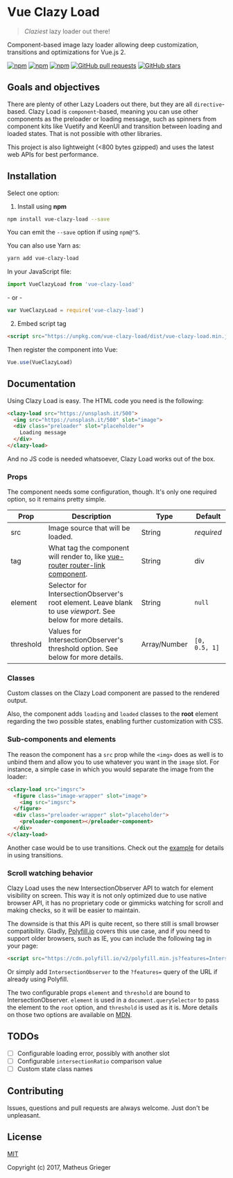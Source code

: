 # Vue Clazy Load

> _Claziest_ lazy loader out there!

Component-based image lazy loader allowing deep customization, transitions and optimizations for Vue.js 2.

[![npm](https://img.shields.io/npm/dm/vue-clazy-load.svg)](https://www.npmjs.com/package/vue-clazy-load)
[![npm](https://img.shields.io/npm/v/vue-clazy-load.svg)](https://www.npmjs.com/package/vue-clazy-load)
[![npm](https://img.shields.io/npm/l/vue-clazy-load.svg)](https://www.npmjs.com/package/vue-clazy-load)
[![GitHub pull requests](https://img.shields.io/badge/PR-welcome-green.svg)]()
[![GitHub stars](https://img.shields.io/github/stars/matheusgrieger/vue-clazy-load.svg?style=social&label=Star)]()

## Goals and objectives

There are plenty of other Lazy Loaders out there, but they are all `directive`-based. Clazy Load is `component`-based, meaning you can use other components as the preloader or loading message, such as spinners from component kits like Vuetify and KeenUI and transition between loading and loaded states. That is not possible with other libraries.

This project is also lightweight (<800 bytes gzipped) and uses the latest web APIs for best performance.

## Installation

Select one option:

1. Install using **npm**

  ```sh
  npm install vue-clazy-load --save
  ```
  You can emit the `--save` option if using `npm@^5`.

  You can also use Yarn as:

  ```sh
  yarn add vue-clazy-load
  ```

  In your JavaScript file:

  ```js
  import VueClazyLoad from 'vue-clazy-load'
  ```

  \- or -

  ```js
  var VueClazyLoad = require('vue-clazy-load')
  ```

2. Embed script tag

  ```html
  <script src="https://unpkg.com/vue-clazy-load/dist/vue-clazy-load.min.js"></script>
  ```

Then register the component into Vue:

```js
Vue.use(VueClazyLoad)
```

## Documentation

Using Clazy Load is easy. The HTML code you need is the following:

```html
<clazy-load src="https://unsplash.it/500">
  <img src="https://unsplash.it/500" slot="image">
  <div class="preloader" slot="placeholder">
    Loading message
  </div>
</clazy-load>
```

And no JS code is needed whatsoever, Clazy Load works out of the box.

### Props

The component needs some configuration, though. It's only one required option, so it remains pretty simple.

| Prop | Description | Type | Default |
|------|-------------|------|---------|
| src | Image source that will be loaded. | String | _required_ |
| tag | What tag the component will render to, like [vue-router router-link component](https://router.vuejs.org/en/api/router-link.html). | String | div
| element | Selector for IntersectionObserver's root element. Leave blank to use _viewport_. See below for more details. | String | `null`
| threshold | Values for IntersectionObserver's threshold option. See below for more details. | Array/Number | `[0, 0.5, 1]`

### Classes

Custom classes on the Clazy Load component are passed to the rendered output.

Also, the component adds `loading` and `loaded` classes to the **root** element regarding the two possible states, enabling further customization with CSS.

### Sub-components and elements

The reason the component has a `src` prop while the `<img>` does as well is to unbind them and allow you to use whatever you want in the `image` slot. For instance, a simple case in which you would separate the image from the loader:

```html
<clazy-load src="imgsrc">
  <figure class="image-wrapper" slot="image">
    <img src="imgsrc">
  </figure>
  <div class="preloader-wrapper" slot="placeholder">
    <preloader-component></preloader-component>
  </div>
</clazy-load>
```

Another case would be to use transitions. Check out the [example](example/index.html) for details in using transitions.

### Scroll watching behavior

Clazy Load uses the new IntersectionObserver API to watch for element visibility on screen. This way it is not only optimized due to use native browser API, it has no proprietary code or gimmicks watching for scroll and making checks, so it will be easier to maintain.

The downside is that this API is quite recent, so there still is small browser compatibility. Gladly, [Polyfill.io](https://polyfill.io/) covers this use case, and if you need to support older browsers, such as IE, you can include the following tag in your page:

```html
<script src="https://cdn.polyfill.io/v2/polyfill.min.js?features=IntersectionObserver"></script>
```

Or simply add `IntersectionObserver` to the `?features=` query of the URL if already using Polyfill.

The two configurable props `element` and `threshold` are bound to IntersectionObserver. `element` is used in a `document.querySelector` to pass the element to the `root` option, and `threshold` is used as it is. More details on those two options are available on [MDN](https://developer.mozilla.org/en-US/docs/Web/API/Intersection_Observer_API).

## TODOs

- [ ] Configurable loading error, possibly with another slot
- [ ] Configurable `intersectionRatio` comparison value
- [ ] Custom state class names

## Contributing

Issues, questions and pull requests are always welcome. Just don't be unpleasant.

## License

[MIT](http://opensource.org/licenses/MIT)

Copyright (c) 2017, Matheus Grieger
